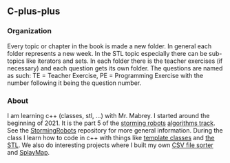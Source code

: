 ## C-plus-plus

### Organization
Every topic or chapter in the book is made a new folder. In general each folder represents a new week. In the STL topic especially there can be sub-topics like iterators and sets. In each folder there is the teacher exercises (if necessary) and each question gets its own folder. The questions are named as such: TE = Teacher Exercise, PE = Programming Exercise with the number following it being the question number.

### About
I am learning c++ (classes, stl, ...) with Mr. Mabrey. I started around the beginning of 2021. It is the part 5 of the [storming robots](https://stormingrobots.com/prod/default.html) [algorithms track](https://www.stormingrobots.com/prod/pdf/csSyllabus.pdf). See the [StormingRobots](https://github.com/asubramanian08/StormingRobots) repository for more general information. During the class I learn how to code in c++ with things like [template classes](https://github.com/asubramanian08/C-plus-plus/tree/master/Ch14-TemplateClasses) and [the STL](https://github.com/asubramanian08/C-plus-plus/tree/master/Ch16-STL). We also do interesting projects where I built my own [CSV file sorter](https://github.com/asubramanian08/C-plus-plus/tree/master/PB1-CSVProject) and [SplayMap](https://github.com/asubramanian08/C-plus-plus/tree/master/PB2-SplayTrees).
